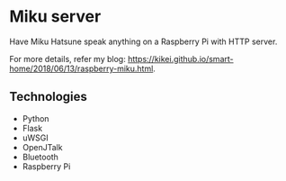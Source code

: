 # Miku server

Have Miku Hatsune speak anything on a Raspberry Pi with HTTP server.

For more details, refer my blog:
https://kikei.github.io/smart-home/2018/06/13/raspberry-miku.html.

## Technologies

- Python
- Flask
- uWSGI
- OpenJTalk
- Bluetooth
- Raspberry Pi

